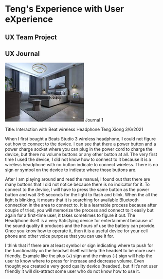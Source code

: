 # Teng's Experience with User eXperience  


## UX Team Project


## UX Journal
![test image](bedroom%20image.jfif)
Journal 1

Title: Interaction with Beat wireless Headphone
Teng Xiong 
3/6/2021

 
When I first bought a Beats Studio 3 wireless headphone, I could not figure out how to connect to the device. I can see that there a power button and a power charge socket where you can plug in the power cord to charge the device, but there no volume buttons or any other button at all. The very first time I used the device, I did not know how to connect to it because it is a wireless headphone with no button indicate to connect wireless. There is no sign or symbol on the device to indicate where those buttons are. 

After I am playing around and read the manual, I found out that there are many buttons that I did not notice because there is no indicator for it. To connect to the device, I will have to press the same button as the power button and wait 3-5 seconds for the light to flash and blink. When the all the light is blinking, it means that it is searching for available Bluetooth connection in the area to connect to. It is a learnable process because after couple of tried, you will memorize the process and connect to it easily but again for a first-time user, it takes sometimes to figure it out. The Headphone itself is a very Satisfying device for entertainment because of the sound quality it produces and the hours of use the battery can provide. Once you know how to operate it, then it is a useful device for your cell phone and other voice purpose that you can use it for. 

I think that if there are at least symbol or sign indicating where to push for the functionality on the headset itself will help the headset to be more user friendly. Example like the plus (+) sign and the minus (-) sign will help the user to know where to press for increase and decrease volume. Even thought you created a very good quality device (headset), but if it’s not user friendly it will dis-attract some user who do not know how to use it. 



